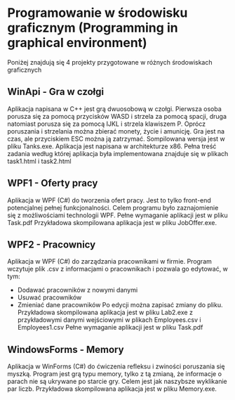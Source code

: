 # Programowanie w środowisku graficznym (Programming in graphical environment)
Poniżej znajdują się 4 projekty przygotowane w różnych środowiskach graficznych

## WinApi - Gra w czołgi
Aplikacja napisana w C++ jest grą dwuosobową w czołgi. 
Pierwsza osoba porusza się za pomocą przycisków WASD i strzela za pomocą spacji, druga natomiast porusza się za pomocą IJKL i strzela klawiszem P.
Oprócz poruszania i strzelania można zbierać monety, życie i amunicję. Gra jest na czas, ale przyciskiem ESC można ją zatrzymać.
Sompilowana wersja jest w pliku Tanks.exe.
Aplikacja jest napisana w architekturze x86.
Pełna treść zadania według której aplikacja była implementowana znajduje się w plikach task1.html i task2.html

## WPF1 - Oferty pracy
Aplikacja w WPF (C#) do tworzenia ofert pracy. Jest to tylko front-end potencjalnej pełnej funkcjonalności. 
Celem programu było zaznajomienie się z możliwościami technologii WPF.
Pełne wymaganie aplikacji jest w pliku Task.pdf
Przykładowa skompilowana aplikacja jest w pliku JobOffer.exe.

## WPF2 - Pracownicy
Aplikacja w WPF (C#) do zarządzania pracownikami w firmie.
Program wczytuje plik .csv z informacjami o pracownikach i pozwala go edytować, w tym:
* Dodawać pracowników z nowymi danymi
* Usuwać pracowników
* Zmieniać dane pracowników
Po edycji można zapisać zmiany do pliku.
Przykładowa skompilowana aplikacja jest w pliku Lab2.exe z przykładowymi danymi wejściowymi w plikach Employees.csv i Employees1.csv
Pełne wymaganie aplikacji jest w pliku Task.pdf

## WindowsForms - Memory
Aplikacja w WinForms (C#) do ćwiczenia refleksu i zwiności poruszania się myszką.
Program jest grą typu memory, tylko z tą zmianą, że informacje o parach nie są ukrywane po starcie gry.
Celem jest jak naszybsze wyklikanie par liczb.
Przykładowa skompilowana aplikacja jest w pliku Memory.exe.